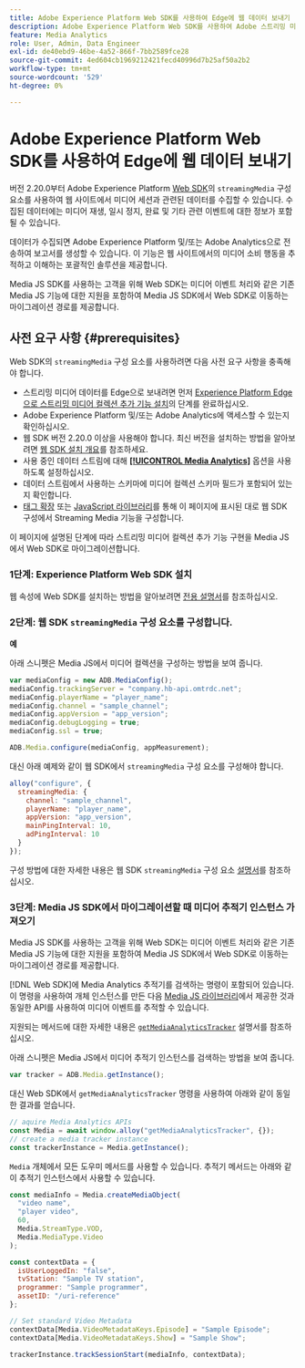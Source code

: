 ```yaml
---
title: Adobe Experience Platform Web SDK를 사용하여 Edge에 웹 데이터 보내기
description: Adobe Experience Platform Web SDK를 사용하여 Adobe 스트리밍 미디어 데이터를 Experience Platform Edge으로 전송하는 방법에 대해 알아봅니다.
feature: Media Analytics
role: User, Admin, Data Engineer
exl-id: de40ebd9-46be-4a52-866f-7bb2589fce28
source-git-commit: 4ed604cb1969212421fecd40996d7b25af50a2b2
workflow-type: tm+mt
source-wordcount: '529'
ht-degree: 0%

---
```


# Adobe Experience Platform Web SDK를 사용하여 Edge에 웹 데이터 보내기

버전 2.20.0부터 Adobe Experience Platform [Web SDK](https://experienceleague.adobe.com/en/docs/experience-platform/web-sdk/home)의 `streamingMedia` 구성 요소를 사용하여 웹 사이트에서 미디어 세션과 관련된 데이터를 수집할 수 있습니다. 수집된 데이터에는 미디어 재생, 일시 정지, 완료 및 기타 관련 이벤트에 대한 정보가 포함될 수 있습니다.

데이터가 수집되면 Adobe Experience Platform 및/또는 Adobe Analytics으로 전송하여 보고서를 생성할 수 있습니다. 이 기능은 웹 사이트에서의 미디어 소비 행동을 추적하고 이해하는 포괄적인 솔루션을 제공합니다.

Media JS SDK를 사용하는 고객을 위해 Web SDK는 미디어 이벤트 처리와 같은 기존 Media JS 기능에 대한 지원을 포함하여 Media JS SDK에서 Web SDK로 이동하는 마이그레이션 경로를 제공합니다.

## 사전 요구 사항 {#prerequisites}

Web SDK의 `streamingMedia` 구성 요소를 사용하려면 다음 사전 요구 사항을 충족해야 합니다.

* 스트리밍 미디어 데이터를 Edge으로 보내려면 먼저 [Experience Platform Edge으로 스트리밍 미디어 컬렉션 추가 기능 설치](/help/implementation/edge/implementation-edge.md)의 단계를 완료하십시오.
* Adobe Experience Platform 및/또는 Adobe Analytics에 액세스할 수 있는지 확인하십시오.
* 웹 SDK 버전 2.20.0 이상을 사용해야 합니다. 최신 버전을 설치하는 방법을 알아보려면 [웹 SDK 설치 개요](https://experienceleague.adobe.com/en/docs/experience-platform/web-sdk/install/overview)를 참조하세요.
* 사용 중인 데이터 스트림에 대해 **[[!UICONTROL Media Analytics]](https://experienceleague.adobe.com/en/docs/experience-platform/datastreams/configure)** 옵션을 사용하도록 설정하십시오.
* 데이터 스트림에서 사용하는 스키마에 미디어 컬렉션 스키마 필드가 포함되어 있는지 확인합니다.
* [태그 확장](#tag-extension) 또는 [JavaScript 라이브러리](#library)를 통해 이 페이지에 표시된 대로 웹 SDK 구성에서 Streaming Media 기능을 구성합니다.

이 페이지에 설명된 단계에 따라 스트리밍 미디어 컬렉션 추가 기능 구현을 Media JS에서 Web SDK로 마이그레이션합니다.

### 1단계: Experience Platform Web SDK 설치

웹 속성에 Web SDK를 설치하는 방법을 알아보려면 [전용 설명서](https://experienceleague.adobe.com/en/docs/experience-platform/web-sdk/install/overview)를 참조하십시오.

### 2단계: 웹 SDK `streamingMedia` 구성 요소를 구성합니다.

**예**

아래 스니펫은 Media JS에서 미디어 컬렉션을 구성하는 방법을 보여 줍니다.

```javascript
var mediaConfig = new ADB.MediaConfig();
mediaConfig.trackingServer = "company.hb-api.omtrdc.net";
mediaConfig.playerName = "player_name";
mediaConfig.channel = "sample_channel";
mediaConfig.appVersion = "app_version";
mediaConfig.debugLogging = true;
mediaConfig.ssl = true;

ADB.Media.configure(mediaConfig, appMeasurement);
```

대신 아래 예제와 같이 웹 SDK에서 `streamingMedia` 구성 요소를 구성해야 합니다.

```js
alloy("configure", {
  streamingMedia: {
    channel: "sample_channel",
    playerName: "player_name",
    appVersion: "app_version",
    mainPingInterval: 10,
    adPingInterval: 10
  }
});
```

구성 방법에 대한 자세한 내용은 웹 SDK `streamingMedia` 구성 요소 [설명서](https://experienceleague.adobe.com/en/docs/experience-platform/web-sdk/commands/configure/streamingmedia)를 참조하십시오.

### 3단계: Media JS SDK에서 마이그레이션할 때 미디어 추적기 인스턴스 가져오기

Media JS SDK를 사용하는 고객을 위해 Web SDK는 미디어 이벤트 처리와 같은 기존 Media JS 기능에 대한 지원을 포함하여 Media JS SDK에서 Web SDK로 이동하는 마이그레이션 경로를 제공합니다.

[!DNL Web SDK]에 Media Analytics 추적기를 검색하는 명령이 포함되어 있습니다. 이 명령을 사용하여 개체 인스턴스를 만든 다음 [Media JS 라이브러리](https://adobe-marketing-cloud.github.io/media-sdks/reference/javascript_3x/APIReference.html)에서 제공한 것과 동일한 API를 사용하여 미디어 이벤트를 추적할 수 있습니다.

지원되는 메서드에 대한 자세한 내용은 [`getMediaAnalyticsTracker`](https://experienceleague.adobe.com/en/docs/experience-platform/web-sdk/commands/getmediaanalyticstracker) 설명서를 참조하십시오.

아래 스니펫은 Media JS에서 미디어 추적기 인스턴스를 검색하는 방법을 보여 줍니다.

```javascript
var tracker = ADB.Media.getInstance();
```

대신 Web SDK에서 `getMediaAnalyticsTracker` 명령을 사용하여 아래와 같이 동일한 결과를 얻습니다.

```js
// aquire Media Analytics APIs
const Media = await window.alloy("getMediaAnalyticsTracker", {});
// create a media tracker instance
const trackerInstance = Media.getInstance();
```

`Media` 개체에서 모든 도우미 메서드를 사용할 수 있습니다. 추적기 메서드는 아래와 같이 추적기 인스턴스에서 사용할 수 있습니다.

```js
const mediaInfo = Media.createMediaObject(
  "video name",
  "player video",
  60,
  Media.StreamType.VOD,
  Media.MediaType.Video
);

const contextData = {
  isUserLoggedIn: "false",
  tvStation: "Sample TV station",
  programmer: "Sample programmer",
  assetID: "/uri-reference"
};

// Set standard Video Metadata
contextData[Media.VideoMetadataKeys.Episode] = "Sample Episode";
contextData[Media.VideoMetadataKeys.Show] = "Sample Show";

trackerInstance.trackSessionStart(mediaInfo, contextData);
```
